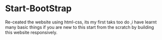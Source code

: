 # Start-BootStrap
Re-ceated the website using html-css, its my first taks too do ,i have learnt many basic things if you are new to this start from the scratch by building this website responsively.
